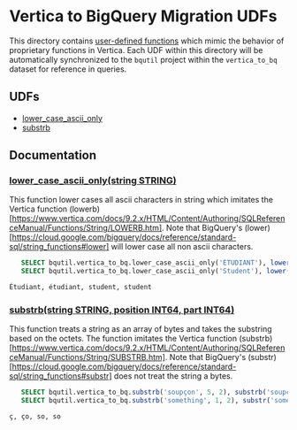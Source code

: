 # Vertica to BigQuery Migration UDFs

This directory contains [user-defined functions](https://cloud.google.com/bigquery/docs/reference/standard-sql/user-defined-functions)
which mimic the behavior of proprietary functions in Vertica. Each UDF within this
directory will be automatically synchronized to the `bqutil` project within the
`vertica_to_bq` dataset for reference in queries.

## UDFs

* [lower_case_ascii_only](#lower_case_ascii_onlystring-string)
* [substrb](#substrbstring-string-position-int64-length-int64)


## Documentation

### [lower_case_ascii_only(string STRING)](lower_case_ascii_only.sql)
This function lower cases all ascii characters in string which imitates the Vertica function (lowerb)[https://www.vertica.com/docs/9.2.x/HTML/Content/Authoring/SQLReferenceManual/Functions/String/LOWERB.htm]. Note that BigQuery's (lower)[https://cloud.google.com/bigquery/docs/reference/standard-sql/string_functions#lower] will lower case all non ascii characters.
```sql
   SELECT bqutil.vertica_to_bq.lower_case_ascii_only('ÉTUDIANT'), lower('ÉTUDIANT'); 
   SELECT bqutil.vertica_to_bq.lower_case_ascii_only('Student'), lower('Student');

Étudiant, étudiant, student, student
```


### [substrb(string STRING, position INT64, part INT64)](substr_of_bytes.sql)
This function treats a string as an array of bytes and takes the substring based on the octets. The function imitates the Vertica function (substrb)[https://www.vertica.com/docs/9.2.x/HTML/Content/Authoring/SQLReferenceManual/Functions/String/SUBSTRB.htm]. Note that BigQuery's (substr)[https://cloud.google.com/bigquery/docs/reference/standard-sql/string_functions#substr] does not treat the string a bytes.

```sql
   SELECT bqutil.vertica_to_bq.substrb('soupçon', 5, 2), substrb('soupçon', 5, 2); 
   SELECT bqutil.vertica_to_bq.substrb('something', 1, 2), substr('something', 1, 2);

ç, ço, so, so
```
